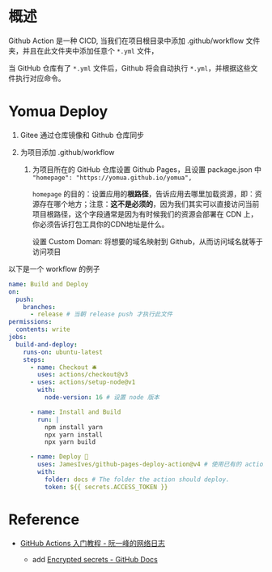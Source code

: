 # 概述

Github Action 是一种 CICD, 当我们在项目根目录中添加 .github/workflow 文件夹，并且在此文件夹中添加任意个 `*.yml` 文件，

当 GitHub 仓库有了 `*.yml` 文件后，Github 将会自动执行 `*.yml`，并根据这些文件执行对应命令。

# Yomua Deploy

1. Gitee 通过仓库镜像和 Github 仓库同步

2. 为项目添加 .github/workflow
   
   1. 为项目所在的 GitHub 仓库设置 Github Pages，且设置 package.json 中 `"homepage": "https://yomua.github.io/yomua", ` 
      
      `homepage`  的目的：设置应用的**根路径**，告诉应用去哪里加载资源，即：资源存在哪个地方；注意：**这不是必须的**，因为我们其实可以直接访问当前项目根路径，这个字段通常是因为有时候我们的资源会部署在 CDN 上，你必须告诉打包工具你的CDN地址是什么。
      
      设置 Custom Doman: 将想要的域名映射到 Github，从而访问域名就等于访问项目

以下是一个 workflow 的例子

```yml
name: Build and Deploy
on:
  push:
    branches:
      - release # 当朝 release push 才执行此文件
permissions:
  contents: write
jobs:
  build-and-deploy:
    runs-on: ubuntu-latest
    steps:
      - name: Checkout 🛎️
        uses: actions/checkout@v3
      - uses: actions/setup-node@v1
        with:
          node-version: 16 # 设置 node 版本

      - name: Install and Build
        run: |
          npm install yarn
          npx yarn install
          npx yarn build

      - name: Deploy 🚀
        uses: JamesIves/github-pages-deploy-action@v4 # 使用已有的 action
        with:
          folder: docs # The folder the action should deploy.
          token: ${{ secrets.ACCESS_TOKEN }}
```

# Reference

- [GitHub Actions 入门教程 - 阮一峰的网络日志](https://www.ruanyifeng.com/blog/2019/09/getting-started-with-github-actions.html)
  
  - add [Encrypted secrets - GitHub Docs](https://docs.github.com/zh/actions/security-guides/encrypted-secrets) 
    
        
